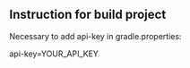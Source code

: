## Instruction for build project

Necessary to add api-key in gradle.properties:

api-key=YOUR_API_KEY

